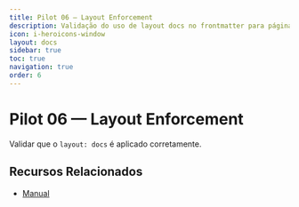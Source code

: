 ```yaml
---
title: Pilot 06 — Layout Enforcement
description: Validação do uso de layout docs no frontmatter para páginas de documentação
icon: i-heroicons-window
layout: docs
sidebar: true
toc: true
navigation: true
order: 6
---
```


# Pilot 06 — Layout Enforcement

Validar que o `layout: docs` é aplicado corretamente.

## Recursos Relacionados
- [Manual](../../manual/index.md)